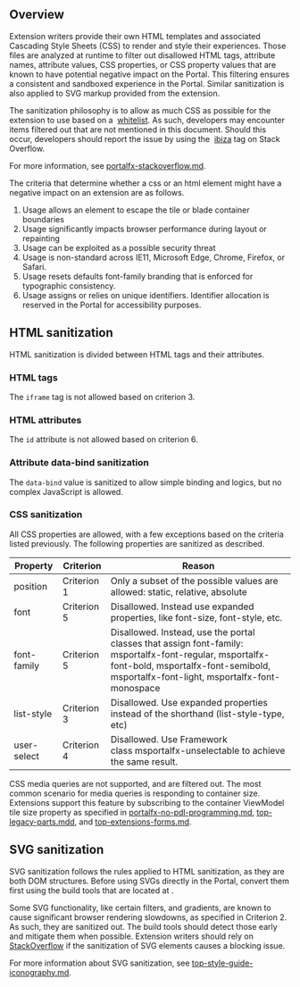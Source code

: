 
<a name="overview"></a>
## Overview

Extension writers provide their own HTML templates and associated Cascading Style Sheets (CSS) to render and style their experiences. Those files are analyzed at runtime to filter out disallowed HTML tags, attribute names, attribute values, CSS properties, or CSS property values that are known to have potential negative impact on the Portal. This filtering ensures a consistent and sandboxed experience in the Portal. Similar sanitization is also applied to SVG markup provided from the extension.

The sanitization philosophy is to allow as much CSS as possible for the extension to use based on a  [whitelist](portalfx-extensions-glossary-style-guide.md). As such, developers may encounter items filtered out that are not mentioned in this document. Should this occur,  developers should report the issue by using the  [ibiza](https://stackoverflow.microsoft.com/questions/tagged/ibiza) tag on Stack Overflow.

For more information, see [portalfx-stackoverflow.md](portalfx-stackoverflow.md).

The criteria that determine whether a css or an html element might have a negative impact on an extension are as follows.

1. Usage allows an element to escape the tile or blade container boundaries
1. Usage significantly impacts browser performance during  layout or repainting
1. Usage can be exploited as a possible security threat
1. Usage is non-standard across IE11, Microsoft Edge, Chrome, Firefox, or Safari.
1. Usage resets defaults font-family branding that is enforced for typographic consistency.
1. Usage assigns or relies on unique identifiers. Identifier allocation is reserved in the Portal for accessibility purposes.

<a name="html-sanitization"></a>
## HTML sanitization

HTML sanitization is divided between HTML tags and their attributes.

<a name="html-sanitization-html-tags"></a>
### HTML tags

The `iframe` tag is not allowed based on criterion 3.

<a name="html-sanitization-html-attributes"></a>
### HTML attributes

The `id` attribute is not allowed based on criterion 6.

<a name="html-sanitization-attribute-data-bind-sanitization"></a>
### Attribute data-bind sanitization

The `data-bind` value is sanitized to allow simple binding and logics, but no complex JavaScript is allowed.

<a name="html-sanitization-css-sanitization"></a>
### CSS sanitization

All CSS properties are allowed, with a few exceptions based on the criteria listed previously. The following properties are sanitized as described.

| Property | Criterion | Reason |
| -------- | --------- | ------- |
| position | Criterion 1 |  Only a subset of the possible values are allowed: static, relative, absolute |
| font | Criterion 5 |  Disallowed. Instead use expanded properties, like font-size, font-style, etc. |
| font-family |Criterion 5 |  Disallowed. Instead, use the portal classes that assign font-family: msportalfx-font-regular, msportalfx-font-bold, msportalfx-font-semibold, msportalfx-font-light, msportalfx-font-monospace |
| list-style | Criterion 3 |  Disallowed. Use expanded properties instead of the shorthand (list-style-type, etc) |
| user-select | Criterion 4 |  Disallowed. Use Framework class msportalfx-unselectable to achieve the same result. |

CSS media queries are not supported, and are filtered out. The most common scenario for media queries is responding to container size. Extensions support this feature by subscribing to the container ViewModel tile size property as specified  in [portalfx-no-pdl-programming.md](portalfx-no-pdl-programming.md), [top-legacy-parts.mdd](top-legacy-parts.md), and [top-extensions-forms.md](top-extensions-forms.md).

<a name="svg-sanitization"></a>
## SVG sanitization

SVG sanitization follows the rules applied to HTML sanitization, as they are both DOM structures. Before using SVGs directly in the Portal, convert them first using the build tools that are located at []().

Some SVG functionality, like certain filters, and gradients, are known to cause significant browser rendering slowdowns, as specified in Criterion 2.  As such, they are sanitized out. The build tools should detect those early and mitigate them when possible. Extension writers should rely on  [StackOverflow](https://stackoverflow.microsoft.com/questions/tagged?tagnames=ibiza) if the sanitization of SVG elements causes a blocking issue.

For more information about SVG sanitization, see [top-style-guide-iconography.md](top-style-guide-iconography.md).